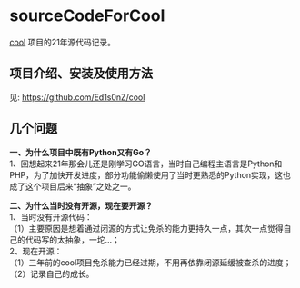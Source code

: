 # sourceCodeForCool
[cool](https://github.com/Ed1s0nZ/cool) 项目的21年源代码记录。

## 项目介绍、安装及使用方法
见: https://github.com/Ed1s0nZ/cool

## 几个问题
**一、为什么项目中既有Python又有Go？**   
   1、回想起来21年那会儿还是刚学习GO语言，当时自己编程主语言是Python和PHP，为了加快开发进度，部分功能偷懒使用了当时更熟悉的Python实现，这也成了这个项目后来“抽象”之处之一。   
   
**二、为什么当时没有开源，现在要开源？**   
   1、当时没有开源代码：   
   （1）主要原因是想着通过闭源的方式让免杀的能力更持久一点，其次一点觉得自己的代码写的太抽象，一坨...；   
   2、现在开源：   
   （1）三年前的cool项目免杀能力已经过期，不用再依靠闭源延缓被查杀的进度；   
   （2）记录自己的成长。   
   

   
